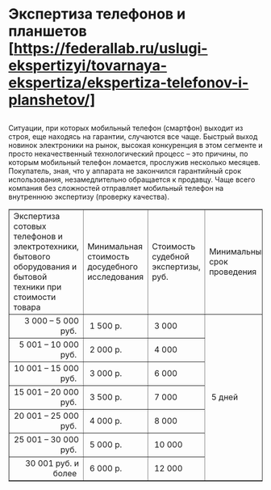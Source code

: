 # Экспертиза телефонов и планшетов [https://federallab.ru/uslugi-ekspertizyi/tovarnaya-ekspertiza/ekspertiza-telefonov-i-planshetov/]
## 
Ситуации, при которых мобильный телефон (смартфон) выходит из строя, еще находясь на гарантии, случаются все чаще. Быстрый выход новинок электроники на рынок, высокая конкуренция в этом сегменте и просто некачественный технологический процесс – это причины, по которым мобильный телефон ломается, прослужив несколько месяцев. Покупатель, зная, что у аппарата не закончился гарантийный срок использования, незамедлительно обращается к продавцу. Чаще всего компания без сложностей отправляет мобильный телефон на внутреннюю экспертизу (проверку качества).
<table border="1" cellpadding="0" cellspacing="0" class="price-list">
<tbody>
<tr class="table-header_blue">
<td>Экспертиза сотовых телефонов и электротехники, бытового оборудования и бытовой техники при стоимости товара</td>
<td>Минимальная стоимость досудебного исследования</td>
<td>Стоимость судебной экспертизы, руб.</td>
<td>Минимальный срок проведения</td>
</tr>
<tr>
<td style="text-align:right">3 000 – 5 000 руб. </td>
<td> 1 500 р.</td>
<td> 3 000</td>
<td colspan="1" rowspan="7"> 5 дней</td>
</tr>
<tr>
<td style="text-align:right">5 001 – 10 000 руб. </td>
<td> 2 000 р.</td>
<td> 4 000</td>
</tr>
<tr>
<td style="text-align:right">10 001 – 15 000 руб. </td>
<td> 3 000 р.</td>
<td> 6 000</td>
</tr>
<tr>
<td style="text-align:right">15 001 – 20 000 руб. </td>
<td> 3 500 р.</td>
<td> 7 000</td>
</tr>
<tr>
<td style="text-align:right">20 001 – 25 000 руб. </td>
<td> 4 000 р.</td>
<td> 8 000</td>
</tr>
<tr>
<td style="text-align:right">25 001 – 30 000 руб. </td>
<td> 5 000 р.</td>
<td> 10 000</td>
</tr>
<tr>
<td style="text-align:right">30 001 руб. и более </td>
<td> 6 000 р.</td>
<td> 12 000</td>
</tr>
</tbody>
</table>